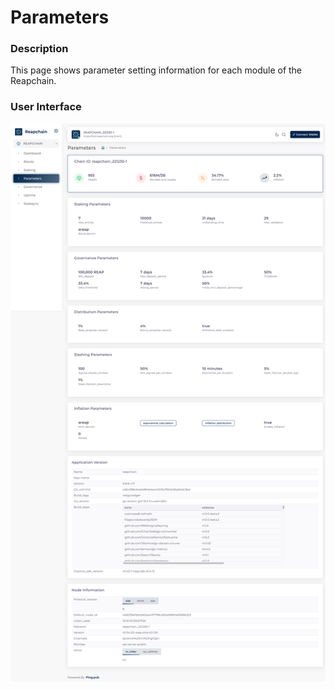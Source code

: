 # Parameters

### Description

This page shows parameter setting information for each module of the Reapchain.

### User Interface

![](<../../../.gitbook/assets/image (9).png>)





